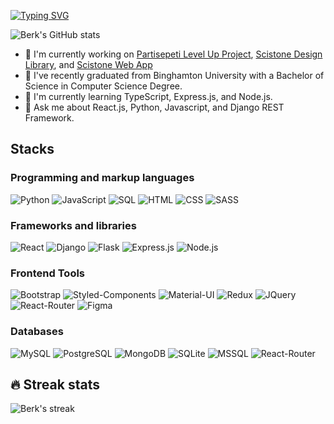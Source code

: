 [![Typing SVG](https://readme-typing-svg.demolab.com/?lines=Hi+there,+I'm+Berk!+👋;I'm+a+CS+Graduate+Full+Stack+Developer)](https://www.linkedin.com/in/cohadarberk/)

![Berk's GitHub stats](https://github-readme-stats.vercel.app/api?username=berkcohadar&theme=github_dark&show_icons=true&count_private=true&title_color=C96702&bg_color=03071E&icon_color=AACCEE&text_color=8C7C73)

- 🔭 I'm currently working on [Partisepeti Level Up Project](https://github.com/berkcohadar/Partisepeti_ReactJS), [Scistone Design Library](https://github.com/scistone/scistone-react-components), and [Scistone Web App](https://github.com/scistone/scistone-app)
- 📖 I've recently graduated from Binghamton University with a Bachelor of Science in Computer Science Degree.
- 🌱 I'm currently learning TypeScript, Express.js, and Node.js.
- 💬 Ask me about React.js, Python, Javascript, and Django REST Framework.

## Stacks

### Programming and markup languages

<p>
    <img alt="Python" src="https://img.shields.io/badge/Python-14354C.svg?logo=python&logoColor=white">
    <img alt="JavaScript" src="https://img.shields.io/badge/JavaScript-F7DF1E.svg?logo=javascript&logoColor=black">
    <img alt="SQL" src="https://custom-icon-badges.demolab.com/badge/SQL-025E8C.svg?logo=database&logoColor=white">
    <img alt="HTML" src="https://img.shields.io/badge/HTML-43853D.svg?logo=html5&logoColor=white">
    <img alt="CSS" src="https://img.shields.io/badge/CSS-239120?&style=for-the-badge&logo=css3&logoColor=white">    
    <img alt="SASS" src="https://img.shields.io/badge/Sass-hotpink.svg?logo=SASS&logoColor=white">
</p>

### Frameworks and libraries

<p>
   <img alt="React" src="https://img.shields.io/badge/React-20232a.svg?logo=react&logoColor=%2361DAFB">
   <img alt="Django" src="https://img.shields.io/badge/Django-092D1F.svg?logo=django&logoColor=white">
   <img alt="Flask" src="https://img.shields.io/badge/Flask-000000.svg?logo=flask&logoColor=white">
   <img alt="Express.js" src="https://img.shields.io/badge/Express.js-404d59.svg?logo=express&logoColor=white">
   <img alt="Node.js" src="https://img.shields.io/badge/Node.js-43853D.svg?logo=node.js&logoColor=white">
</p>

### Frontend Tools

<p>
   <img alt="Bootstrap" src="https://img.shields.io/badge/Bootstrap-563D7C?style=for-the-badge&logo=bootstrap&logoColor=white">
   <img alt="Styled-Components" src="https://img.shields.io/badge/styled--components-DB7093?style=for-the-badge&logo=styled-components&logoColor=white">
   <img alt="Material-UI" src="https://img.shields.io/badge/Material--UI-0081CB?style=for-the-badge&logo=material-ui&logoColor=white">
   <img alt="Redux" src="https://img.shields.io/badge/Redux-593D88?style=for-the-badge&logo=redux&logoColor=white">
   <img alt="JQuery" src="https://img.shields.io/badge/React_Router-CA4245?style=for-the-badge&logo=react-router&logoColor=white">
   <img alt="React-Router" src="https://img.shields.io/badge/jQuery-0769AD?style=for-the-badge&logo=jquery&logoColor=white">
   <img alt="Figma" src="https://img.shields.io/badge/Figma-F24E1E?style=for-the-badge&logo=figma&logoColor=white">
</p>

### Databases

<p>
   <img alt="MySQL" src="https://img.shields.io/badge/MySQL-00000F?style=for-the-badge&logo=mysql&logoColor=white">
   <img alt="PostgreSQL" src="https://img.shields.io/badge/PostgreSQL-316192?style=for-the-badge&logo=postgresql&logoColor=white">
   <img alt="MongoDB" src="https://img.shields.io/badge/MongoDB-4EA94B?style=for-the-badge&logo=mongodb&logoColor=white">
   <img alt="SQLite" src="https://img.shields.io/badge/SQLite-07405E?style=for-the-badge&logo=sqlite&logoColor=white">
   <img alt="MSSQL" src="https://img.shields.io/badge/Microsoft_SQL_Server-CC2927?style=for-the-badge&logo=microsoft-sql-server&logoColor=white">
   <img alt="React-Router" src="https://img.shields.io/badge/jQuery-0769AD?style=for-the-badge&logo=jquery&logoColor=white">

</p>


## 🔥 Streak stats

<p align="left">
    <img alt="Berk's streak" src="https://streak-stats.demolab.com?user=berkcohadar&theme=elegant&fire=DD2727"/>
</p>
